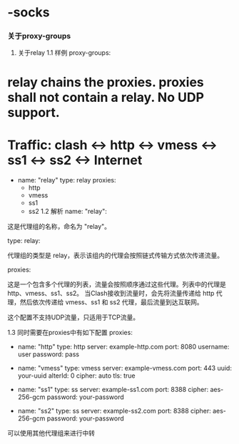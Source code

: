 # -socks





### 关于proxy-groups
1. 关于relay
1.1 样例
proxy-groups:
  # relay chains the proxies. proxies shall not contain a relay. No UDP support.
  # Traffic: clash <-> http <-> vmess <-> ss1 <-> ss2 <-> Internet
  - name: "relay"
    type: relay
    proxies:
      - http
      - vmess
      - ss1
      - ss2
1.2 解析
name: "relay":

这是代理组的名称，命名为 "relay"。

type: relay:

代理组的类型是 relay，表示该组内的代理会按照链式传输方式依次传递流量。

proxies:

这是一个包含多个代理的列表，流量会按照顺序通过这些代理。列表中的代理是 http、vmess、ss1、ss2。
当Clash接收到流量时，会先将流量传递给 http 代理，然后依次传递给 vmess、ss1 和 ss2 代理，最后流量到达互联网。

这个配置不支持UDP流量，只适用于TCP流量。

1.3 同时需要在proxies中有如下配置
proxies:
  - name: "http"
    type: http
    server: example-http.com
    port: 8080
    username: user
    password: pass

  - name: "vmess"
    type: vmess
    server: example-vmess.com
    port: 443
    uuid: your-uuid
    alterId: 0
    cipher: auto
    tls: true

  - name: "ss1"
    type: ss
    server: example-ss1.com
    port: 8388
    cipher: aes-256-gcm
    password: your-password

  - name: "ss2"
    type: ss
    server: example-ss2.com
    port: 8388
    cipher: aes-256-gcm
    password: your-password

可以使用其他代理组来进行中转


